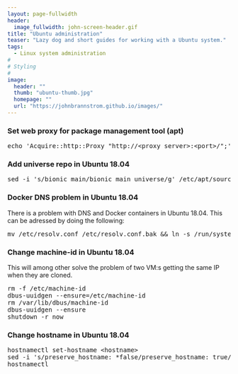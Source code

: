```yaml
---
layout: page-fullwidth
header:
  image_fullwidth: john-screen-header.gif
title: "Ubuntu administration"
teaser: "Lazy dog and short guides for working with a Ubuntu system."
tags:
  - Linux system administration
#
# Styling
#
image:
  header: ""
  thumb: "ubuntu-thumb.jpg"
  homepage: ""
  url: "https://johnbrannstrom.github.io/images/"
---
```


<h3>Set web proxy for package management tool (apt)</h3>
<pre>echo 'Acquire::http::Proxy "http://&lt;proxy server&gt;:&lt;port&gt;/";' &gt; /etc/apt/apt.conf.d/proxy.conf</pre>

<h3>Add universe repo in Ubuntu 18.04</h3>
<pre>sed -i 's/bionic main/bionic main universe/g' /etc/apt/sources.list && sed -i 's/bionic-security main/bionic-security main universe/g' /etc/apt/sources.list && sed -i 's/bionic-updates main/bionic-updates main universe/g' /etc/apt/sources.list && apt-get update</pre>

<h3>Docker DNS problem in Ubuntu 18.04</h3>
There is a problem with DNS and Docker containers in Ubuntu 18.04. This can be adressed by doing the following:
<pre>mv /etc/resolv.conf /etc/resolv.conf.bak && ln -s /run/systemd/resolve/resolve.conf /etc/resolv.conf</pre>

<h3>Change machine-id in Ubuntu 18.04</h3>
This will among other solve the problem of two VM:s getting the same IP when they are cloned.
<pre>rm -f /etc/machine-id
dbus-uuidgen --ensure=/etc/machine-id
rm /var/lib/dbus/machine-id
dbus-uuidgen --ensure
shutdown -r now</pre>

<h3>Change hostname in Ubuntu 18.04</h3>
<pre>hostnamectl set-hostname &lt;hostname&gt;
sed -i 's/preserve_hostname: *false/preserve_hostname: true/' /etc/cloud/cloud.cfg
hostnamectl</pre>
